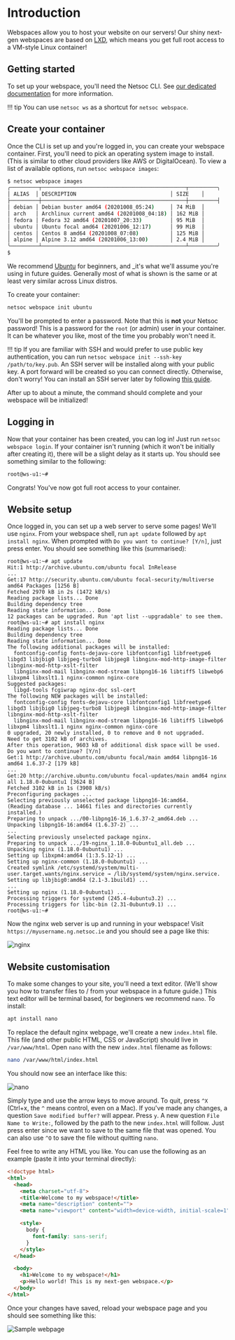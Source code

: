 # Introduction

Webspaces allow you to host your website on our servers! Our shiny next-gen
webspaces are based on [LXD](https://linuxcontainers.org/lxd/), which means you
get full root access to a VM-style Linux container!

## Getting started

To set up your webspace, you'll need the Netsoc CLI. See
[our dedicated documentation](/cli/) for more information.

!!! tip
    You can use `netsoc ws` as a shortcut for `netsoc webspace`.

## Create your container

Once the CLI is set up and you're logged in, you can create your webspace
container. First, you'll need to pick an operating system image to install.
(This is similar to other cloud providers like AWS or DigitalOcean). To view a
list of available options, run `netsoc webspace images`:

```bash
$ netsoc webspace images
╭─────────┬──────────────────────────────────────────────┬─────────╮
│ ALIAS  │ DESCRIPTION                              │ SIZE    │
├─────────┼──────────────────────────────────────────────┼─────────┤
│ debian │ Debian buster amd64 (20201008_05:24)     │ 74 MiB  │
│ arch   │ Archlinux current amd64 (20201008_04:18) │ 162 MiB │
│ fedora │ Fedora 32 amd64 (20201007_20:33)         │ 95 MiB  │
│ ubuntu │ Ubuntu focal amd64 (20201006_12:17)      │ 99 MiB  │
│ centos │ Centos 8 amd64 (20201008_07:08)          │ 125 MiB │
│ alpine │ Alpine 3.12 amd64 (20201006_13:00)       │ 2.4 MiB │
╰─────────┴──────────────────────────────────────────────┴─────────╯
$
```

We recommend [Ubuntu](https://ubuntu.com) for beginners, and _it's what we'll
assume you're using in future guides. Generally most of what is shown is
the same or at least very similar across Linux distros.

To create your container:

```bash
netsoc webspace init ubuntu
```

You'll be prompted to enter a password. Note that this is **not** your Netsoc
password! This is a password for the `root` (or admin) user in your container.
It can be whatever you like, most of the time you probably won't need it.

!!! tip
    If you are familiar with SSH and would prefer to use public key
    authentication, you can run
    `netsoc webspace init --ssh-key /path/to/key.pub`. An SSH server will be
    installed along with your public key. A port forward will be created so you
    can connect directly. Otherwise, don't worry! You can install an SSH server
    later by following [this guide](guides/port_forwarding/).

After up to about a minute, the command should complete and your webspace will
be initialized!

## Logging in

Now that your container has been created, you can log in! Just run
`netsoc webspace login`. If your container isn't running (which it won't be
initially after creating it), there will be a slight delay as it starts up.
You should see something similar to the following:

```bash
root@ws-u1:~#
```

Congrats! You've now got full root access to your container.

## Website setup

Once logged in, you can set up a web server to serve some pages! We'll use
`nginx`. From your webspace shell, run `apt update` followed by
`apt install nginx`. When prompted with `Do you want to continue? [Y/n]`, just
press enter. You should see something like this (summarised):

```
root@ws-u1:~# apt update
Hit:1 http://archive.ubuntu.com/ubuntu focal InRelease
...
Get:17 http://security.ubuntu.com/ubuntu focal-security/multiverse amd64 Packages [1256 B]
Fetched 2970 kB in 2s (1472 kB/s)
Reading package lists... Done
Building dependency tree
Reading state information... Done
12 packages can be upgraded. Run 'apt list --upgradable' to see them.
root@ws-u1:~# apt install nginx
Reading package lists... Done
Building dependency tree
Reading state information... Done
The following additional packages will be installed:
  fontconfig-config fonts-dejavu-core libfontconfig1 libfreetype6 libgd3 libjbig0 libjpeg-turbo8 libjpeg8 libnginx-mod-http-image-filter libnginx-mod-http-xslt-filter
  libnginx-mod-mail libnginx-mod-stream libpng16-16 libtiff5 libwebp6 libxpm4 libxslt1.1 nginx-common nginx-core
Suggested packages:
  libgd-tools fcgiwrap nginx-doc ssl-cert
The following NEW packages will be installed:
  fontconfig-config fonts-dejavu-core libfontconfig1 libfreetype6 libgd3 libjbig0 libjpeg-turbo8 libjpeg8 libnginx-mod-http-image-filter libnginx-mod-http-xslt-filter
  libnginx-mod-mail libnginx-mod-stream libpng16-16 libtiff5 libwebp6 libxpm4 libxslt1.1 nginx nginx-common nginx-core
0 upgraded, 20 newly installed, 0 to remove and 0 not upgraded.
Need to get 3102 kB of archives.
After this operation, 9603 kB of additional disk space will be used.
Do you want to continue? [Y/n]
Get:1 http://archive.ubuntu.com/ubuntu focal/main amd64 libpng16-16 amd64 1.6.37-2 [179 kB]
...
Get:20 http://archive.ubuntu.com/ubuntu focal-updates/main amd64 nginx all 1.18.0-0ubuntu1 [3624 B]
Fetched 3102 kB in 1s (3908 kB/s)
Preconfiguring packages ...
Selecting previously unselected package libpng16-16:amd64.
(Reading database ... 14661 files and directories currently installed.)
Preparing to unpack .../00-libpng16-16_1.6.37-2_amd64.deb ...
Unpacking libpng16-16:amd64 (1.6.37-2) ...
...
Selecting previously unselected package nginx.
Preparing to unpack .../19-nginx_1.18.0-0ubuntu1_all.deb ...
Unpacking nginx (1.18.0-0ubuntu1) ...
Setting up libxpm4:amd64 (1:3.5.12-1) ...
Setting up nginx-common (1.18.0-0ubuntu1) ...
Created symlink /etc/systemd/system/multi-user.target.wants/nginx.service → /lib/systemd/system/nginx.service.
Setting up libjbig0:amd64 (2.1-3.1build1) ...
...
Setting up nginx (1.18.0-0ubuntu1) ...
Processing triggers for systemd (245.4-4ubuntu3.2) ...
Processing triggers for libc-bin (2.31-0ubuntu9.1) ...
root@ws-u1:~#
```

Now the nginx web server is up and running in your webspace! Visit
`https://myusername.ng.netsoc.ie` and you should see a page like this:

![nginx](assets/nginx_default.png)

## Website customisation

To make some changes to your site, you'll need a text editor. (We'll show you
how to transfer files to / from your webspace in a future guide.) This text
editor will be terminal based, for beginners we recommend `nano`. To install:

```bash
apt install nano
```

To replace the default nginx webpage, we'll create a new `index.html` file. This
file (and other public HTML, CSS or JavaScript) should live in `/var/www/html`.
Open `nano` with the new `index.html` filename as follows:

```bash
nano /var/www/html/index.html
```

You should now see an interface like this:

![nano](assets/nano.png)

Simply type and use the arrow keys to move around. To quit, press `^X` (Ctrl+x,
the `^` means control, even on a Mac). If you've made any changes, a question
`Save modified buffer?` will appear. Press `y`. A new question
`File Name to Write:`, followed by the path to the new `index.html` will follow.
Just press enter since we want to save to the same file that was opened. You can
also use `^O` to save the file without quitting `nano`.

Feel free to write any HTML you like. You can use the following as an example
(paste it into your terminal directly):

```html
<!doctype html>
<html>
  <head>
    <meta charset="utf-8">
    <title>Welcome to my webspace!</title>
    <meta name="description" content="">
    <meta name="viewport" content="width=device-width, initial-scale=1">

    <style>
      body {
        font-family: sans-serif;
      }
    </style>
  </head>

  <body>
    <h1>Welcome to my webspace!</h1>
    <p>Hello world! This is my next-gen webspace.</p>
  </body>
</html>
```

Once your changes have saved, reload your webspace page and you should see
something like this:

![Sample webpage](assets/nginx_sample.png)
